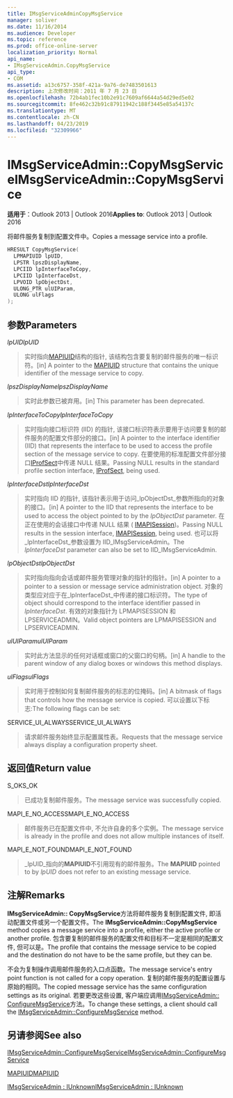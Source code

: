 ```yaml
---
title: IMsgServiceAdminCopyMsgService
manager: soliver
ms.date: 11/16/2014
ms.audience: Developer
ms.topic: reference
ms.prod: office-online-server
localization_priority: Normal
api_name:
- IMsgServiceAdmin.CopyMsgService
api_type:
- COM
ms.assetid: a13c6757-358f-421a-9a76-de7483501613
description: 上次修改时间：2011 年 7 月 23 日
ms.openlocfilehash: 72b4ab1fec10b2e91c7609af6644a54d29ed5e02
ms.sourcegitcommit: 8fe462c32b91c87911942c188f3445e85a54137c
ms.translationtype: MT
ms.contentlocale: zh-CN
ms.lasthandoff: 04/23/2019
ms.locfileid: "32309966"
---
```

# <a name="imsgserviceadmincopymsgservice"></a><span data-ttu-id="efe8e-103">IMsgServiceAdmin::CopyMsgService</span><span class="sxs-lookup"><span data-stu-id="efe8e-103">IMsgServiceAdmin::CopyMsgService</span></span>

  
  
<span data-ttu-id="efe8e-104">**适用于**：Outlook 2013 | Outlook 2016</span><span class="sxs-lookup"><span data-stu-id="efe8e-104">**Applies to**: Outlook 2013 | Outlook 2016</span></span> 
  
<span data-ttu-id="efe8e-105">将邮件服务复制到配置文件中。</span><span class="sxs-lookup"><span data-stu-id="efe8e-105">Copies a message service into a profile.</span></span> 
  
```cpp
HRESULT CopyMsgService(
  LPMAPIUID lpUID,
  LPSTR lpszDisplayName,
  LPCIID lpInterfaceToCopy,
  LPCIID lpInterfaceDst,
  LPVOID lpObjectDst,
  ULONG_PTR ulUIParam,
  ULONG ulFlags
);
```

## <a name="parameters"></a><span data-ttu-id="efe8e-106">参数</span><span class="sxs-lookup"><span data-stu-id="efe8e-106">Parameters</span></span>

 <span data-ttu-id="efe8e-107">_lpUID_</span><span class="sxs-lookup"><span data-stu-id="efe8e-107">_lpUID_</span></span>
  
> <span data-ttu-id="efe8e-108">实时指向[MAPIUID](mapiuid.md)结构的指针, 该结构包含要复制的邮件服务的唯一标识符。</span><span class="sxs-lookup"><span data-stu-id="efe8e-108">[in] A pointer to the [MAPIUID](mapiuid.md) structure that contains the unique identifier of the message service to copy.</span></span> 
    
 <span data-ttu-id="efe8e-109">_lpszDisplayName_</span><span class="sxs-lookup"><span data-stu-id="efe8e-109">_lpszDisplayName_</span></span>
  
> <span data-ttu-id="efe8e-110">实时此参数已被弃用。</span><span class="sxs-lookup"><span data-stu-id="efe8e-110">[in] This parameter has been deprecated.</span></span> 
    
 <span data-ttu-id="efe8e-111">_lpInterfaceToCopy_</span><span class="sxs-lookup"><span data-stu-id="efe8e-111">_lpInterfaceToCopy_</span></span>
  
> <span data-ttu-id="efe8e-112">实时指向接口标识符 (IID) 的指针, 该接口标识符表示要用于访问要复制的邮件服务的配置文件部分的接口。</span><span class="sxs-lookup"><span data-stu-id="efe8e-112">[in] A pointer to the interface identifier (IID) that represents the interface to be used to access the profile section of the message service to copy.</span></span> <span data-ttu-id="efe8e-113">在要使用的标准配置文件部分接口[IProfSect](iprofsectimapiprop.md)中传递 NULL 结果。</span><span class="sxs-lookup"><span data-stu-id="efe8e-113">Passing NULL results in the standard profile section interface, [IProfSect](iprofsectimapiprop.md), being used.</span></span>
    
 <span data-ttu-id="efe8e-114">_lpInterfaceDst_</span><span class="sxs-lookup"><span data-stu-id="efe8e-114">_lpInterfaceDst_</span></span>
  
> <span data-ttu-id="efe8e-115">实时指向 IID 的指针, 该指针表示用于访问_lpObjectDst_参数所指向的对象的接口。</span><span class="sxs-lookup"><span data-stu-id="efe8e-115">[in] A pointer to the IID that represents the interface to be used to access the object pointed to by the  _lpObjectDst_ parameter.</span></span> <span data-ttu-id="efe8e-116">在正在使用的会话接口中传递 NULL 结果 ( [IMAPISession](imapisessioniunknown.md))。</span><span class="sxs-lookup"><span data-stu-id="efe8e-116">Passing NULL results in the session interface, [IMAPISession](imapisessioniunknown.md), being used.</span></span> <span data-ttu-id="efe8e-117">也可以将_lpInterfaceDst_参数设置为 IID_IMsgServiceAdmin。</span><span class="sxs-lookup"><span data-stu-id="efe8e-117">The  _lpInterfaceDst_ parameter can also be set to IID_IMsgServiceAdmin.</span></span> 
    
 <span data-ttu-id="efe8e-118">_lpObjectDst_</span><span class="sxs-lookup"><span data-stu-id="efe8e-118">_lpObjectDst_</span></span>
  
> <span data-ttu-id="efe8e-119">实时指向指向会话或邮件服务管理对象的指针的指针。</span><span class="sxs-lookup"><span data-stu-id="efe8e-119">[in] A pointer to a pointer to a session or message service administration object.</span></span> <span data-ttu-id="efe8e-120">对象的类型应对应于在_lpInterfaceDst_中传递的接口标识符。</span><span class="sxs-lookup"><span data-stu-id="efe8e-120">The type of object should correspond to the interface identifier passed in  _lpInterfaceDst_.</span></span> <span data-ttu-id="efe8e-121">有效的对象指针为 LPMAPISESSION 和 LPSERVICEADMIN。</span><span class="sxs-lookup"><span data-stu-id="efe8e-121">Valid object pointers are LPMAPISESSION and LPSERVICEADMIN.</span></span>
    
 <span data-ttu-id="efe8e-122">_ulUIParam_</span><span class="sxs-lookup"><span data-stu-id="efe8e-122">_ulUIParam_</span></span>
  
> <span data-ttu-id="efe8e-123">实时此方法显示的任何对话框或窗口的父窗口的句柄。</span><span class="sxs-lookup"><span data-stu-id="efe8e-123">[in] A handle to the parent window of any dialog boxes or windows this method displays.</span></span>
    
 <span data-ttu-id="efe8e-124">_ulFlags_</span><span class="sxs-lookup"><span data-stu-id="efe8e-124">_ulFlags_</span></span>
  
> <span data-ttu-id="efe8e-125">实时用于控制如何复制邮件服务的标志的位掩码。</span><span class="sxs-lookup"><span data-stu-id="efe8e-125">[in] A bitmask of flags that controls how the message service is copied.</span></span> <span data-ttu-id="efe8e-126">可以设置以下标志:</span><span class="sxs-lookup"><span data-stu-id="efe8e-126">The following flags can be set:</span></span>
    
<span data-ttu-id="efe8e-127">SERVICE_UI_ALWAYS</span><span class="sxs-lookup"><span data-stu-id="efe8e-127">SERVICE_UI_ALWAYS</span></span> 
  
> <span data-ttu-id="efe8e-128">请求邮件服务始终显示配置属性表。</span><span class="sxs-lookup"><span data-stu-id="efe8e-128">Requests that the message service always display a configuration property sheet.</span></span>
    
## <a name="return-value"></a><span data-ttu-id="efe8e-129">返回值</span><span class="sxs-lookup"><span data-stu-id="efe8e-129">Return value</span></span>

<span data-ttu-id="efe8e-130">S_OK</span><span class="sxs-lookup"><span data-stu-id="efe8e-130">S_OK</span></span> 
  
> <span data-ttu-id="efe8e-131">已成功复制邮件服务。</span><span class="sxs-lookup"><span data-stu-id="efe8e-131">The message service was successfully copied.</span></span>
    
<span data-ttu-id="efe8e-132">MAPI_E_NO_ACCESS</span><span class="sxs-lookup"><span data-stu-id="efe8e-132">MAPI_E_NO_ACCESS</span></span> 
  
> <span data-ttu-id="efe8e-133">邮件服务已在配置文件中, 不允许自身的多个实例。</span><span class="sxs-lookup"><span data-stu-id="efe8e-133">The message service is already in the profile and does not allow multiple instances of itself.</span></span>
    
<span data-ttu-id="efe8e-134">MAPI_E_NOT_FOUND</span><span class="sxs-lookup"><span data-stu-id="efe8e-134">MAPI_E_NOT_FOUND</span></span> 
  
> <span data-ttu-id="efe8e-135">_lpUID_指向的**MAPIUID**不引用现有的邮件服务。</span><span class="sxs-lookup"><span data-stu-id="efe8e-135">The **MAPIUID** pointed to by  _lpUID_ does not refer to an existing message service.</span></span> 
    
## <a name="remarks"></a><span data-ttu-id="efe8e-136">注解</span><span class="sxs-lookup"><span data-stu-id="efe8e-136">Remarks</span></span>

<span data-ttu-id="efe8e-137">**IMsgServiceAdmin:: CopyMsgService**方法将邮件服务复制到配置文件, 即活动配置文件或另一个配置文件。</span><span class="sxs-lookup"><span data-stu-id="efe8e-137">The **IMsgServiceAdmin::CopyMsgService** method copies a message service into a profile, either the active profile or another profile.</span></span> <span data-ttu-id="efe8e-138">包含要复制的邮件服务的配置文件和目标不一定是相同的配置文件, 但可以是。</span><span class="sxs-lookup"><span data-stu-id="efe8e-138">The profile that contains the message service to be copied and the destination do not have to be the same profile, but they can be.</span></span> 
  
<span data-ttu-id="efe8e-139">不会为复制操作调用邮件服务的入口点函数。</span><span class="sxs-lookup"><span data-stu-id="efe8e-139">The message service's entry point function is not called for a copy operation.</span></span> <span data-ttu-id="efe8e-140">复制的邮件服务的配置设置与原始的相同。</span><span class="sxs-lookup"><span data-stu-id="efe8e-140">The copied message service has the same configuration settings as its original.</span></span> <span data-ttu-id="efe8e-141">若要更改这些设置, 客户端应调用[IMsgServiceAdmin:: ConfigureMsgService](imsgserviceadmin-configuremsgservice.md)方法。</span><span class="sxs-lookup"><span data-stu-id="efe8e-141">To change these settings, a client should call the [IMsgServiceAdmin::ConfigureMsgService](imsgserviceadmin-configuremsgservice.md) method.</span></span> 
  
## <a name="see-also"></a><span data-ttu-id="efe8e-142">另请参阅</span><span class="sxs-lookup"><span data-stu-id="efe8e-142">See also</span></span>



[<span data-ttu-id="efe8e-143">IMsgServiceAdmin::ConfigureMsgService</span><span class="sxs-lookup"><span data-stu-id="efe8e-143">IMsgServiceAdmin::ConfigureMsgService</span></span>](imsgserviceadmin-configuremsgservice.md)
  
[<span data-ttu-id="efe8e-144">MAPIUID</span><span class="sxs-lookup"><span data-stu-id="efe8e-144">MAPIUID</span></span>](mapiuid.md)
  
[<span data-ttu-id="efe8e-145">IMsgServiceAdmin : IUnknown</span><span class="sxs-lookup"><span data-stu-id="efe8e-145">IMsgServiceAdmin : IUnknown</span></span>](imsgserviceadminiunknown.md)


